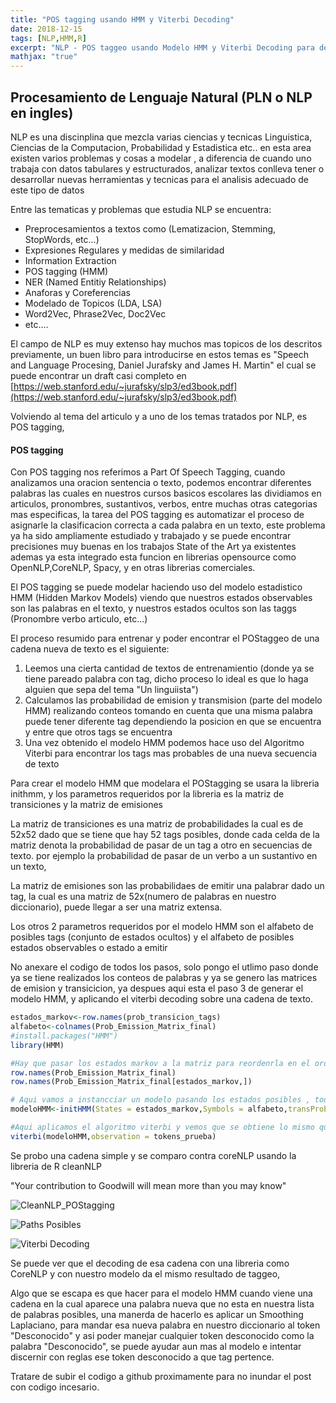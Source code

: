 ```yaml
---
title: "POS tagging usando HMM y Viterbi Decoding"
date: 2018-12-15
tags: [NLP,HMM,R]
excerpt: "NLP - POS taggeo usando Modelo HMM y Viterbi Decoding para deducir tags de palabras"
mathjax: "true"
---
```


## Procesamiento de Lenguaje Natural (PLN o NLP en ingles)

NLP es una discinplina que mezcla varias ciencias y tecnicas Linguistica, Ciencias de la Computacion, Probabilidad y Estadistica etc.. en esta area existen varios problemas y cosas a modelar , a diferencia de cuando uno trabaja con datos tabulares y estructurados, analizar textos conlleva tener o desarrollar nuevas herramientas  y tecnicas para el analisis adecuado de este tipo de datos

Entre las tematicas y problemas que estudia NLP se encuentra:

* Preprocesamientos a textos como (Lematizacion, Stemming, StopWords, etc...)
* Expresiones Regulares y medidas de similaridad
* Information Extraction
* POS tagging (HMM)
* NER (Named Entitiy Relationships)
* Anaforas y Coreferencias
* Modelado de Topicos (LDA, LSA)
* Word2Vec, Phrase2Vec, Doc2Vec
* etc....

El campo de NLP es muy extenso hay muchos mas topicos de los descritos previamente, un buen libro para introducirse en estos temas es "Speech and Language Procesing, Daniel Jurafsky and James H. Martin" el cual se puede encontrar un draft casi completo en [https://web.stanford.edu/~jurafsky/slp3/ed3book.pdf](https://web.stanford.edu/~jurafsky/slp3/ed3book.pdf)

Volviendo al tema del articulo y a uno de los temas tratados por NLP, es POS tagging, 

#### POS tagging

Con POS tagging nos referimos a Part Of Speech Tagging, cuando analizamos una oracion sentencia o texto, podemos encontrar diferentes palabras las cuales en nuestros cursos basicos escolares las dividiamos en articulos, pronombres, sustantivos, verbos, entre muchas otras categorias mas especificas, la tarea del POS tagging es automatizar el proceso de asignarle la clasificacion correcta a cada palabra en un texto, este problema ya ha sido ampliamente estudiado y trabajado y se puede encontrar precisiones muy buenas en los trabajos State of the Art ya existentes ademas ya esta integrado esta funcion en librerias opensource como OpenNLP,CoreNLP, Spacy, y en otras librerias comerciales.

El POS tagging se puede modelar haciendo uso del modelo estadistico HMM (Hidden Markov Models) viendo que nuestros estados observables son las palabras en el texto, y nuestros estados ocultos son las taggs  (Pronombre verbo articulo, etc...)

El proceso resumido para entrenar y poder encontrar el POStaggeo de una cadena nueva de texto es el siguiente:

1. Leemos una cierta cantidad de textos de entrenamientio (donde ya se tiene pareado palabra con tag, dicho proceso lo ideal es que lo haga alguien que sepa del tema "Un linguiista")
2. Calculamos las probabilidad de emision y transmision (parte del modelo HMM) realizando conteos tomando en cuenta que una misma palabra puede tener diferente tag dependiendo la posicion en que se encuentra y entre que otros tags se encuentra
3. Una vez obtenido el modelo HMM podemos hace uso del Algoritmo Viterbi para encontrar los tags mas probables de una nueva secuencia de texto

Para crear el modelo HMM que modelara el POStagging se usara la libreria inithmm, y los parametros requeridos por la libreria es la matriz de transiciones y la matriz de emisiones 

La matriz de transiciones es una matriz de probabilidades la cual es de 52x52 dado que se tiene que hay 52 tags posibles, donde cada celda de la matriz denota la probabilidad de pasar de un tag a otro en secuencias de texto. por ejemplo la probabilidad de pasar de un verbo a un sustantivo en un texto, 

La matriz de emisiones son las probabilidaes de emitir una palabrar dado un tag, la cual es una matriz de 52x(numero de palabras en nuestro diccionario), puede llegar a ser una matriz extensa.

Los otros 2 parametros requeridos por el modelo HMM son el alfabeto de posibles tags (conjunto de estados ocultos) y el alfabeto de posibles estados observables o estado a emitir

No anexare el codigo de todos los pasos, solo pongo el utlimo paso donde ya se tiene realizados los conteos de palabras y ya se genero las matrices de emision y transicicion, ya despues aqui esta el paso 3 de generar el modelo HMM, y aplicando el viterbi decoding sobre una cadena de texto.

```R
estados_markov<-row.names(prob_transicion_tags)
alfabeto<-colnames(Prob_Emission_Matrix_final)
#install.packages("HMM")
library(HMM)

#Hay que pasar los estados markov a la matriz para reordenrla en el orden en que se pasaran los tags
row.names(Prob_Emission_Matrix_final)
row.names(Prob_Emission_Matrix_final[estados_markov,])

# Aqui vamos a instancciar un modelo pasando los estados posibles , todas las palabras posibles, y las matrices de probabilidades
modeloHMM<-initHMM(States = estados_markov,Symbols = alfabeto,transProbs = prob_transicion_tags,emissionProbs = Prob_Emission_Matrix_final[estados_markov,])

#Aqui aplicamos el algoritmo viterbi y vemos que se obtiene lo mismo que coreNLP y ademas mas rapido
viterbi(modeloHMM,observation = tokens_prueba)
```



Se probo una cadena simple y se comparo contra coreNLP usando la libreria de R cleanNLP

"Your contribution to Goodwill will mean more than you may know"

![CleanNLP_POStagging](https://i.imgur.com/eNwb0De.png)

![Paths Posibles](https://i.imgur.com/AS1nyPy.png)

![Viterbi Decoding](https://i.imgur.com/YCbvjpe.png)

Se puede ver que el decoding de esa cadena con una libreria como CoreNLP y con nuestro modelo da el mismo resultado de taggeo, 

Algo que se escapa es que hacer para el modelo HMM cuando viene una cadena en la cual aparece una palabra nueva que no esta en nuestra lista de palabras posibles, una manerda de hacerlo es aplicar un Smoothing Laplaciano, para mandar esa nueva palabra en nuestro diccionario al token "Desconocido" y asi poder manejar cualquier token desconocido como la palabra "Desconocido", se puede ayudar aun mas al modelo e intentar discernir con reglas ese token desconocido a que tag pertence.

Tratare de subir el codigo a github proximamente para no inundar el post con codigo incesario.